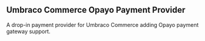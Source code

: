 ## Umbraco Commerce Opayo Payment Provider

A drop-in payment provider for Umbraco Commerce adding Opayo payment gateway support.